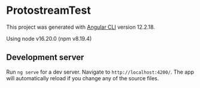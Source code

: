 # ProtostreamTest

This project was generated with [Angular CLI](https://github.com/angular/angular-cli) version 12.2.18.

Using node v16.20.0 (npm v8.19.4)

## Development server

Run `ng serve` for a dev server. Navigate to `http://localhost:4200/`. The app will automatically reload if you change any of the source files.
